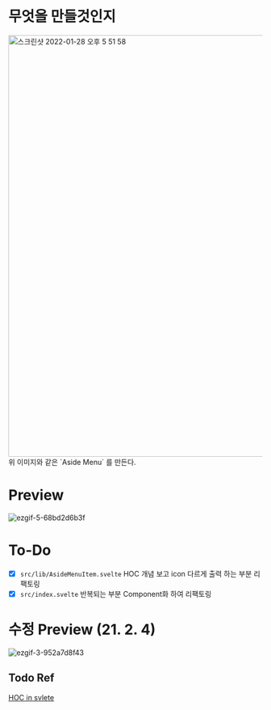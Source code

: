 # 무엇을 만들것인지
<img width="834" alt="스크린샷 2022-01-28 오후 5 51 58" src="https://user-images.githubusercontent.com/53929065/151516392-09835845-16c9-477e-b9ee-fbf45298d087.png">
위 이미지와 같은 `Aside Menu` 를 만든다.

# Preview
![ezgif-5-68bd2d6b3f](https://user-images.githubusercontent.com/53929065/151517017-eb70a801-7bd3-491c-8564-db648ab49bec.gif)

# To-Do
- [x] `src/lib/AsideMenuItem.svelte` HOC 개념 보고 icon 다르게 출력 하는 부분 리팩토링  
- [x] `src/index.svelte` 반복되는 부분 Component화 하여 리팩토링

# 수정 Preview (21. 2. 4)
![ezgif-3-952a7d8f43](https://user-images.githubusercontent.com/53929065/152472584-c932ac42-61aa-4a16-a676-972c8c7750ee.gif)


## Todo Ref
[HOC in svlete](https://medium.com/@zachhardesty/svelte-how-to-guide-higher-order-components-hoc-forwarding-props-and-class-names-712aedd24a0a)
